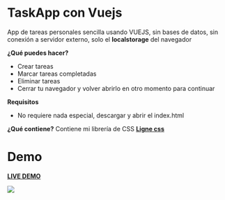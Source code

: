 # TaskApp con Vuejs

App de tareas personales sencilla usando VUEJS, sin bases de datos, sin conexión a servidor externo, solo el **localstorage** del navegador

**¿Qué puedes hacer?**

- Crear tareas
- Marcar tareas completadas
- Eliminar tareas
- Cerrar tu navegador y volver abrirlo en otro momento para continuar

**Requisitos**
- No requiere nada especial, descargar y abrir el index.html

**¿Qué contiene?**
Contiene mi librería de CSS [**Ligne css**](https://itsalb3rt.github.io/lignecss/ "Ir a la libreria")

# Demo

[**LIVE DEMO**](https://itsalb3rt.github.io/taskapp_localstorage_vuejs/index.html "LIVE DEMO")

[![](https://i.imgur.com/3eIGa0U.png)](https://itsalb3rt.github.io/taskapp_localstorage_vuejs/index.html)
